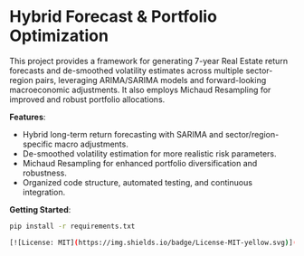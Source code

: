 # Hybrid Forecast & Portfolio Optimization

This project provides a framework for generating 7-year Real Estate return forecasts and de-smoothed volatility estimates across multiple sector-region pairs, leveraging ARIMA/SARIMA models and forward-looking macroeconomic adjustments. It also employs Michaud Resampling for improved and robust portfolio allocations.

**Features**:
- Hybrid long-term return forecasting with SARIMA and sector/region-specific macro adjustments.
- De-smoothed volatility estimation for more realistic risk parameters.
- Michaud Resampling for enhanced portfolio diversification and robustness.
- Organized code structure, automated testing, and continuous integration.

**Getting Started**:
```bash
pip install -r requirements.txt

[![License: MIT](https://img.shields.io/badge/License-MIT-yellow.svg)](https://opensource.org/licenses/MIT)
